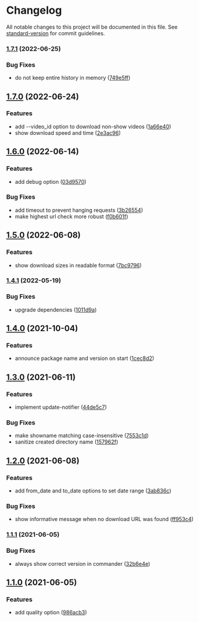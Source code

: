# Changelog

All notable changes to this project will be documented in this file. See [standard-version](https://github.com/conventional-changelog/standard-version) for commit guidelines.

### [1.7.1](https://github.com/koenvanzuijlen/giantbomb-show-dl/compare/v1.7.0...v1.7.1) (2022-06-25)


### Bug Fixes

* do not keep entire history in memory ([749e5ff](https://github.com/koenvanzuijlen/giantbomb-show-dl/commit/749e5ffb5ed2d32e03fb44f7d15db929e55d830e))

## [1.7.0](https://github.com/koenvanzuijlen/giantbomb-show-dl/compare/v1.6.0...v1.7.0) (2022-06-24)


### Features

* add --video_id option to download non-show videos ([1a66e40](https://github.com/koenvanzuijlen/giantbomb-show-dl/commit/1a66e4058032b9d817693a9b7d9ffaff6b0455c9))
* show download speed and time ([2e3ac96](https://github.com/koenvanzuijlen/giantbomb-show-dl/commit/2e3ac960065527bfb02c4d892a11c978c1e0aea9))

## [1.6.0](https://github.com/koenvanzuijlen/giantbomb-show-dl/compare/v1.5.0...v1.6.0) (2022-06-14)


### Features

* add debug option ([03d9570](https://github.com/koenvanzuijlen/giantbomb-show-dl/commit/03d957092abc77899f7179389269efca85101a4c))


### Bug Fixes

* add timeout to prevent hanging requests ([3b26554](https://github.com/koenvanzuijlen/giantbomb-show-dl/commit/3b26554f51b7521e1f55e51991ca466968ee87c7))
* make highest url check more robust ([f0b601f](https://github.com/koenvanzuijlen/giantbomb-show-dl/commit/f0b601f5579f119e4e8a05ffa35c15e309534312))

## [1.5.0](https://github.com/koenvanzuijlen/giantbomb-show-dl/compare/v1.4.1...v1.5.0) (2022-06-08)


### Features

* show download sizes in readable format ([7bc9796](https://github.com/koenvanzuijlen/giantbomb-show-dl/commit/7bc9796abe753ea12582dc48a88c1946e1059ad0))

### [1.4.1](https://github.com/koenvanzuijlen/giantbomb-show-dl/compare/v1.4.0...v1.4.1) (2022-05-19)


### Bug Fixes

* upgrade dependencies ([1011d9a](https://github.com/koenvanzuijlen/giantbomb-show-dl/commit/1011d9a7868349835720e8dcb75ae0f1cb8eada0))

## [1.4.0](https://github.com/koenvanzuijlen/giantbomb-show-dl/compare/v1.3.0...v1.4.0) (2021-10-04)


### Features

* announce package name and version on start ([1cec8d2](https://github.com/koenvanzuijlen/giantbomb-show-dl/commit/1cec8d20a5abd0da0cd4f2bbf0589c8e23e64562))

## [1.3.0](https://github.com/koenvanzuijlen/giantbomb-show-dl/compare/v1.2.0...v1.3.0) (2021-06-11)


### Features

* implement update-notifier ([44de5c7](https://github.com/koenvanzuijlen/giantbomb-show-dl/commit/44de5c7362ae96fb38f9eeb1a62a21480044fd2a))


### Bug Fixes

* make showname matching case-insensitive ([7553c1d](https://github.com/koenvanzuijlen/giantbomb-show-dl/commit/7553c1ddb37fd59510ab6d90697ad207681a882f))
* sanitize created directory name ([157962f](https://github.com/koenvanzuijlen/giantbomb-show-dl/commit/157962f57d690a0ea0626e449c91543f3c57a22e))

## [1.2.0](https://github.com/koenvanzuijlen/giantbomb-show-dl/compare/v1.1.1...v1.2.0) (2021-06-08)


### Features

* add from_date and to_date options to set date range ([3ab836c](https://github.com/koenvanzuijlen/giantbomb-show-dl/commit/3ab836c3dede8207dfab2a6af90974d4986d4de0))


### Bug Fixes

* show informative message when no download URL was found ([ff953c4](https://github.com/koenvanzuijlen/giantbomb-show-dl/commit/ff953c45b6bd2e2b5ab314908b615d8f11db4483))

### [1.1.1](https://github.com/koenvanzuijlen/giantbomb-show-dl/compare/v1.1.0...v1.1.1) (2021-06-05)


### Bug Fixes

* always show correct version in commander ([32b6e4e](https://github.com/koenvanzuijlen/giantbomb-show-dl/commit/32b6e4ee1afbb5b8c0e44bab9dad18393b739c9c))

## [1.1.0](https://github.com/koenvanzuijlen/giantbomb-show-dl/compare/v1.0.1...v1.1.0) (2021-06-05)


### Features

* add quality option ([986acb3](https://github.com/koenvanzuijlen/giantbomb-show-dl/commit/986acb37711fa5443ea3a7fd4d1674c3233cc247))
